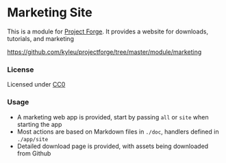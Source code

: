<!--- Content managed by Project Forge, see [projectforge.md] for details. -->
# Marketing Site

This is a module for [Project Forge](https://projectforge.dev). It provides a website for downloads, tutorials, and marketing

https://github.com/kyleu/projectforge/tree/master/module/marketing

### License

Licensed under [CC0](https://creativecommons.org/publicdomain/zero/1.0)

### Usage

- A marketing web app is provided, start by passing `all` or `site` when starting the app
- Most actions are based on Markdown files in `./doc`, handlers defined in `./app/site`
- Detailed download page is provided, with assets being downloaded from Github
